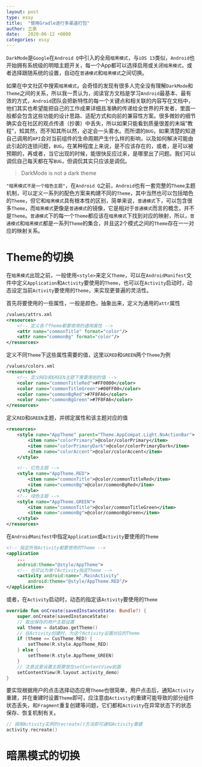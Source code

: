 ```yaml
---
layout: post
type: essy
title:  "使用Gradle进行多渠道打包"
author: 立泉
date:   2020-06-12 +0800
categories: essy
---
```


`DarkMode`是`Google`在`Android Q`中引入的全局`暗黑模式`，与`iOS 13`类似，`Android`也开始拥有系统级的明暗主题开关，每一个App都可以选择启用或关闭`暗黑模式`，或者选择跟随系统的设置，自动在`普通模式`和`暗黑模式`之间切换。

如果在中文社区中搜索`暗黑模式`，会奇怪的发现有很多人完全没有理解`DarkMode`和`Theme`之间的关系，所以我一贯认为，阅读官方文档是学习`Android`最基本、最有效的方式，`Android`团队会把新特性的每一个关键点和相关联的内容写在文档中，他们其实也希望能把自己的工作成果详细且准确的传递给全世界的开发者，里面一般都会包含这些功能的设计思路、适配方式和向前的兼容性方案。很多微妙的细节确实会在社区的观点传递（抄袭）中丢失，所以如果只能看到质量很差的末端“教程”，知其然，而不知其所以然，必定会一头雾水。而所谓的`BUG`，如果清楚的知道自己调用的`API`会对当前组件的生命周期产生什么样的影响，以及如何解决可能由此引起的连锁问题，`BUG`，在某种程度上来说，是不应该存在的，或者，是可以被预期的，再或者，当它出现的时候，能很快反应过来，是哪里出了问题。我们可以调侃自己每天都在写`BUG`，但调侃其实只应该是调侃。

> DarkMode is not a dark theme

`"暗黑模式不是一个暗色主题"`，在`Android Q`之前，`Android`也有一套完整的`Theme`主题机制，可以定义一系列的配色方案来构建不同的`Theme`，其中当然也可以包括暗色的`Theme`，但它和`暗黑模式`具有根本性的区别，简单来说，`普通模式`下，可以包含很多`Theme`，而`暗黑模式`更像是`普通模式`的镜像，它是相对于`普通模式`而言的概念，并不是`Theme`。`普通模式`下的每一个`Theme`都应该在`暗黑模式`下找到对应的映射，所以，`普通模式`和`暗黑模式`都是一系列`Theme`的集合，并且这2个模式之间的`Theme`存在一一对应的映射关系。

# Theme的切换

在`暗黑模式`出现之前，一般使用`<style>`来定义`Theme`，可以在`AndroidManifest`文件中定义`Application`和`Activity`要使用的`Theme`，也可以在`Activity`启动时，动态设定当前`Activity`要使用的`Theme`，来实现更普遍的灵活性。

首先将要使用的一些属性，一般是颜色，抽象出来，定义为通用的`attr`属性

```xml
/values/attrs.xml
<resources>
    <!-- 定义各个Theme都要使用的通用属性 -->
    <attr name="commonTitle" format="color"/>
    <attr name="commonBg" format="color"/>
</resources>
```

定义不同`Theme`下这些属性需要的值，这里以`RED`和`GREEN`两个`Theme`为例

```xml
/values/colors.xml
<resources>
    <!-- 定义RED和GREEN主题下需要用到的值 -->
    <color name="commonTitleRed">#FF0000</color>
    <color name="commonTitleGreen">#00FF00</color>
    <color name="commonBgRed">#7F8FA6</color>
    <color name="commonBgGreen">#7F8FA6</color>
</resources>
```

定义`RED`和`GREEN`主题，并绑定属性和该主题对应的值

```xml
<resources>
    <style name="AppTheme" parent="Theme.AppCompat.Light.NoActionBar">
        <item name="colorPrimary">@color/colorPrimary</item>
        <item name="colorPrimaryDark">@color/colorPrimaryDark</item>
        <item name="colorAccent">@color/colorAccent</item>
    </style>

    <!-- 红色主题 -->
    <style name="AppTheme.RED">
        <item name="commonTitle">@color/commonTitleRed</item>
        <item name="commonBg">@color/commonBgRed</item>
    </style>
    <!-- 绿色主题 -->
    <style name="AppTheme.GREEN">
        <item name="commonTitle">@color/commonTitleGreen</item>
        <item name="commonBg">@color/commonBgGreen</item>
    </style>
</resources>
```

在`AndroidManifest`中指定`Application`或`Activity`要使用的`Theme`

```xml
<!-- 指定所有Activity都要使用的Theme -->
<application
    ...
    android:theme="@style/AppTheme">
    <!-- 也可以为单个Activity指定Theme -->
    <activity android:name=".MainActivity"
        android:theme="@style/AppTheme.RED"/>
</application>
```

或者，在`Activity`启动时，动态的指定该`Activity`要使用的`Theme`

```kotlin
override fun onCreate(savedInstanceState: Bundle?) {
    super.onCreate(savedInstanceState)
    // 取出保存的用户主题设置
    val theme = dataDao.getTheme()
    // 在Activity创建时，为这个Activity设置对应的Theme
    if (theme == CusTheme.RED) {
        setTheme(R.style.AppTheme_RED)
    } else {
        setTheme(R.style.AppTheme_GREEN)
    }
    // 注意这里设置主题要放在setContentView前面
    setContentView(R.layout.activity_demo)
}
```

要实现根据用户的点击选择动态应用`Theme`也很简单，用户点击后，通知`Activity`重建，并在重建时设置`Theme`即可，应注意由`Activity`的重建可能导致的部分组件状态丢失，和`Fragment`重复创建等问题，它们都和`Activity`在异常状态下的状态保存、恢复机制有关。

```kotlin
// 调用Activity实例的recreate()方法即可通知Activity重建
activity.recreate()
```

# 暗黑模式的切换

